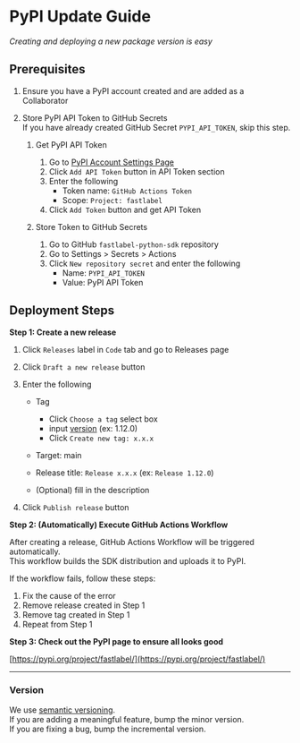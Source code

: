 # PyPI Update Guide

_Creating and deploying a new package version is easy_

## Prerequisites

1. Ensure you have a PyPI account created and are added as a Collaborator

2. Store PyPI API Token to GitHub Secrets  
    If you have already created GitHub Secret `PYPI_API_TOKEN`, skip this step.

    1. Get PyPI API Token  
        1. Go to [PyPI Account Settings Page](https://pypi.org/manage/account/)
        2. Click `Add API Token` button in API Token section
        3. Enter the following
            - Token name: `GitHub Actions Token`
            - Scope: `Project: fastlabel`
        4. Click `Add Token` button and get API Token

    2. Store Token to GitHub Secrets
        1. Go to GitHub `fastlabel-python-sdk` repository
        2. Go to Settings > Secrets > Actions
        3. Click `New repository secret` and enter the following
            - Name: `PYPI_API_TOKEN`
            - Value: PyPI API Token

## Deployment Steps

**Step 1: Create a new release**

1. Click `Releases` label in `Code` tab and go to Releases page

2. Click `Draft a new release` button

3. Enter the following
    - Tag
        - Click `Choose a tag` select box
        - input [version](#version) (ex: 1.12.0)
        - Click `Create new tag: x.x.x`

    - Target: main

    - Release title: `Release x.x.x` (ex: `Release 1.12.0`)

    - (Optional) fill in the description

4. Click `Publish release` button

**Step 2: (Automatically) Execute GitHub Actions Workflow**

After creating a release, GitHub Actions Workflow will be triggered automatically.  
This workflow builds the SDK distribution and uploads it to PyPI.

If the workflow fails, follow these steps:
1. Fix the cause of the error
2. Remove release created in Step 1
3. Remove tag created in Step 1
4. Repeat from Step 1

**Step 3: Check out the PyPI page to ensure all looks good**

[https://pypi.org/project/fastlabel/](https://pypi.org/project/fastlabel/)


---
### Version
We use [semantic versioning](https://packaging.python.org/guides/distributing-packages-using-setuptools/#semantic-versioning-preferred).  
If you are adding a meaningful feature, bump the minor version.  
If you are fixing a bug, bump the incremental version.

